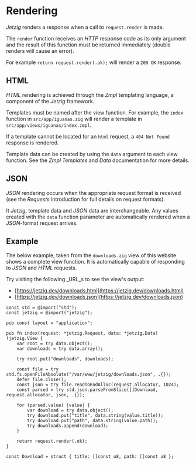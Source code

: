 # Rendering

_Jetzig_ renders a response when a call to `request.render` is made.

The `render` function receives an _HTTP_ response code as its only argument and the result of this function must be returned immediately (double renders will cause an error).

For example `return request.render(.ok);` will render a `200 OK` response.

## HTML

_HTML_ rendering is achieved through the _Zmpl_ templating language, a component of the _Jetzig_ framework.

Templates must be named after the view function. For example, the `index` function in `src/app/iguanas.zig` will render a template in `src/app/views/iguanas/index.zmpl`.

If a template cannot be located for an `html` request, a `404 Not Found` response is rendered.

Template data can be created by using the `data` argument to each view function. See the _Zmpl Templates_ and _Data_ documentation for more details.

## JSON

_JSON_ rendering occurs when the appropriate request format is received (see the _Requests_ introduction for full details on request formats).

It _Jetzig_, template data and _JSON_ data are interchangeable. Any values created with the `data` function parameter are automatically rendered when a _JSON_-format request arrives.

## Example

The below example, taken from the `downloads.zig` view of this website shows a complete view function. It is automatically capable of responding to _JSON_ and _HTML_ requests.

Try visiting the following _URL_s to see the view's output:

* [https://jetzig.dev/downloads.html](https://jetzig.dev/downloads.html)
* [https://jetzig.dev/downloads.json](https://jetzig.dev/downloads.json)

```zig
const std = @import("std");
const jetzig = @import("jetzig");

pub const layout = "application";

pub fn index(request: *jetzig.Request, data: *jetzig.Data) !jetzig.View {
    var root = try data.object();
    var downloads = try data.array();

    try root.put("downloads", downloads);

    const file = try std.fs.openFileAbsolute("/var/www/jetzig/downloads.json", .{});
    defer file.close();
    const json = try file.readToEndAlloc(request.allocator, 1024);
    const parsed = try std.json.parseFromSlice([]Download, request.allocator, json, .{});

    for (parsed.value) |value| {
        var download = try data.object();
        try download.put("title", data.string(value.title));
        try download.put("path", data.string(value.path));
        try downloads.append(download);
    }

    return request.render(.ok);
}

const Download = struct { title: []const u8, path: []const u8 };
```
